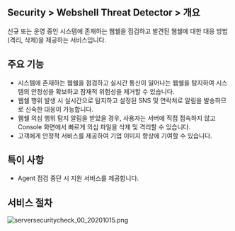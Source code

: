 ## Security > Webshell Threat Detector > 개요

신규 또는 운영 중인 시스템에 존재하는 웹쉘을 점검하고 발견된 웹쉘에 대한 대응 방법(격리, 삭제)을 제공하는 서비스입니다.

## 주요 기능

* 시스템에 존재하는 웹쉘을 점검하고 실시간 통신이 일어나는 웹쉘을 탐지하여 시스템의 안정성을 확보하고 잠재적 위험성을 제거할 수 있습니다.
* 웹쉘 행위 발생 시 실시간으로 탐지하고 설정된 SNS 및 연락처로 알림을 발송하므로 신속한 대응이 가능합니다.
* 웹쉘 의심 행위 탐지 알림을 받았을 경우, 사용자는 서버에 직접 접속하지 않고 Console 화면에서 빠르게 의심 파일을 삭제 및 격리할 수 있습니다.
* 고객에게 안정적 서비스를 제공하여 기업 이미지 향상에 기여할 수 있습니다.

## 특이 사항

* Agent 점검 중단 시 지원 서비스를 제공합니다.

## 서비스 절차

![serversecuritycheck_00_20201015.png](https://static.toastoven.net/prod_serversecuritycheck/serversecuritycheck_00_20201020.png)
